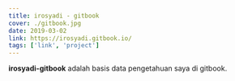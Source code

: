 ```yaml
---
title: irosyadi - gitbook
cover: ./gitbook.jpg
date: 2019-03-02
link: https://irosyadi.gitbook.io/
tags: ['link', 'project']
---
```


**irosyadi-gitbook** adalah basis data pengetahuan saya di gitbook.
